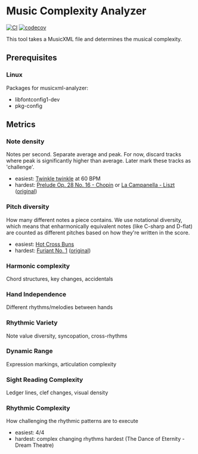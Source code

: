 # Music Complexity Analyzer

[![CI](https://github.com/samegens/musical-complexity-analyzer/actions/workflows/ci.yml/badge.svg)](https://github.com/samegens/musical-complexity-analyzer/actions/workflows/ci.yml)
[![codecov](https://codecov.io/gh/samegens/musical-complexity-analyzer/branch/main/graph/badge.svg)](https://codecov.io/gh/samegens/musical-complexity-analyzer)

This tool takes a MusicXML file and determines the musical complexity.

## Prerequisites

### Linux

Packages for musicxml-analyzer:

- libfontconfig1-dev
- pkg-config

## Metrics

### Note density

Notes per second. Separate average and peak. For now, discard tracks where peak is significantly higher than average.
Later mark these tracks as 'challenge'.

- easiest: [Twinkle twinkle](test-files/twinkle-little-star-60bpm.musicxml) at 60 BPM
- hardest: [Prelude Op. 28 No. 16 - Chopin](https://musescore.com/classicman/scores/73000) or
[La Campanella - Liszt](test-files/La_Campanella_-_Grandes_Etudes_de_Paganini_No._3_-_Franz_Liszt.musicxml) ([original](https://github.com/musetrainer/library/blob/master/scores/La_Campanella_-_Grandes_Etudes_de_Paganini_No._3_-_Franz_Liszt.mxl))

### Pitch diversity

How many different notes a piece contains. We use notational diversity,
which means that enharmonically equivalent notes (like C-sharp and D-flat)
are counted as different pitches based on how they're written in the score.

- easiest: [Hot Cross Buns](test-files/hot_cross_buns.musicxml)
- hardest: [Furiant No. 1](test-files/Furiant_No1.musicxml) ([original](https://musescore.com/user/29416258/scores/14177191))

### Harmonic complexity

Chord structures, key changes, accidentals

### Hand Independence

Different rhythms/melodies between hands

### Rhythmic Variety

Note value diversity, syncopation, cross-rhythms

### Dynamic Range

Expression markings, articulation complexity

### Sight Reading Complexity

Ledger lines, clef changes, visual density

### Rhythmic Complexity

How challenging the rhythmic patterns are to execute

- easiest: 4/4
- hardest: complex changing rhythms hardest (The Dance of Eternity - Dream Theatre)
